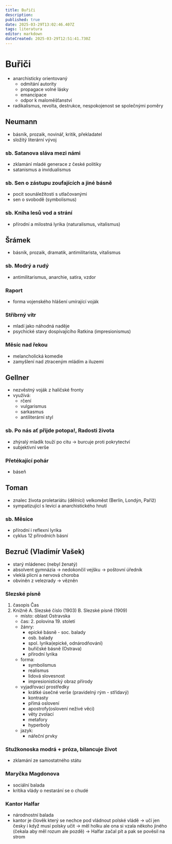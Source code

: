 ```yaml
---
title: Buřiči
description: 
published: true
date: 2025-03-29T13:02:46.407Z
tags: literatura
editor: markdown
dateCreated: 2025-03-29T12:51:41.730Z
---
```


# Buřiči
- anarchisticky orientovaný
	- odmítání autority
	- propagace volné lásky
	- emancipace
	- odpor k maloměšťanství
- radikalismus, revolta, destrukce, nespokojenost se společnými poměry

## Neumann
- básník, prozaik, novinář, kritik, překladatel
- složitý literární vývoj

### sb. Satanova sláva mezi námi
- zklamání mladé generace z české politiky
- satanismus a invidualismus

### sb. Sen o zástupu zoufajících a jiné básně
- pocit sounáležitosti s utlačovanými
- sen o svobodě (symbolismus)

### sb. Kniha lesů vod a strání
- přírodní a milostná lyrika (naturalismus, vitalismus)

## Šrámek
- básník, prozaik, dramatik, antimilitarista, vitalismus

###  sb. Modrý a rudý
- antimilitarismus, anarchie, satira, vzdor

### Raport
- forma vojenského hlášení umírající voják

### Stříbrný vítr
- mladí jako náhodná naděje
- psychické stavy dospívajícího Ratkina (impresionismus)

### Měsíc nad řekou 
- melancholická komedie
- zamyšlení nad ztraceným mládím a iluzemi

## Gellner
- nezvěstný voják z haličské fronty
- využívá: 
	- rčení
	- vulgarismus
	- sarkasmus
	- antiliterární styl

### sb. Po nás ať přijde potopa!, Radosti života
- zhýralý mladík touží po citu -> burcuje proti pokrytectví
- subjektivní verše

### Přetékající pohár
- báseň

## Toman
- znalec života proletariátu (dělníci) velkoměst (Berlín, Londýn, Paříž)
- sympatizující s levicí a anarchistického hnutí

### sb. Měsíce
-  přírodní i reflexní lyrika
- cyklus 12 přírodních básní

## Bezruč (Vladimír Vašek)
- starý mládenec (nebyl ženatý)
- absolvent gymnázia -> nedokončil vejšku -> poštovní úředník
- vleklá plicní a nervová choroba
- obviněn z velezrady -> vězněn

### Slezské písně
1. časopis Čas
2. Knižně A. Slezské číslo (1903) B. Slezské písně (1909)
	- místo: oblast Ostravska
	- čas: 2. polovina 19. století
	- žánry:
		- epické básně - soc. balady
		- osb. balady
		- spol. lyrika(epické, odnárodňování)
		- buřičské básně (Ostrava)
		- přírodní lyrika
	- forma:
		- symbolismus
		- realismus
		- lidová slovesnost
		- impresionistický obraz přírody
	- vyjadřovací prostředky
		- krátké úsečné verše (pravidelný rým - střídavý)
		- kontrasty
		- přímá oslovení
		- apostrofy(oslovení neživé věci)
		- věty zvolací
		- metafory
		- hyperboly
	- jazyk:
		- nářeční prvky

### Stužkonoska modrá + próza, bilancuje život
- zklamání ze samostatného státu

### Maryčka Magdonova
- sociální balada
- kritika vlády o nestarání se o chudé

### Kantor Halfar
-  národnostní balada
- kantor je člověk který se nechce pod vládnout polské vládě -> učí jen česky i když musí polsky učit -> měl holku ale ona si vzala někoho jiného (čekala aby měl rozum ale pozdě) -> Halfar začal pít a pak se pověsil na strom

